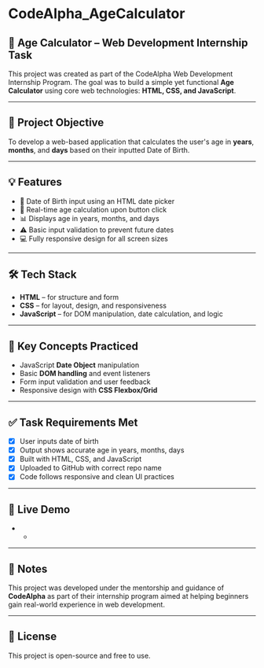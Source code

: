 # CodeAlpha_AgeCalculator

## 🔢 Age Calculator – Web Development Internship Task

This project was created as part of the CodeAlpha Web Development Internship Program. The goal was to build a simple yet functional **Age Calculator** using core web technologies: **HTML, CSS, and JavaScript**.

---

## 📌 Project Objective

To develop a web-based application that calculates the user's age in **years**, **months**, and **days** based on their inputted Date of Birth.

---

## 💡 Features

- 📅 Date of Birth input using an HTML date picker  
- 🔄 Real-time age calculation upon button click  
- 📊 Displays age in years, months, and days  
- ⚠️ Basic input validation to prevent future dates  
- 💻 Fully responsive design for all screen sizes  

---

## 🛠 Tech Stack

- **HTML** – for structure and form  
- **CSS** – for layout, design, and responsiveness  
- **JavaScript** – for DOM manipulation, date calculation, and logic

---

## 🎯 Key Concepts Practiced

- JavaScript **Date Object** manipulation  
- Basic **DOM handling** and event listeners  
- Form input validation and user feedback  
- Responsive design with **CSS Flexbox/Grid**

---

## ✅ Task Requirements Met

- [x] User inputs date of birth  
- [x] Output shows accurate age in years, months, days  
- [x] Built with HTML, CSS, and JavaScript  
- [x] Uploaded to GitHub with correct repo name  
- [x] Code follows responsive and clean UI practices

---

## 🔗 Live Demo

* *


---

## 📝 Notes

This project was developed under the mentorship and guidance of **CodeAlpha** as part of their internship program aimed at helping beginners gain real-world experience in web development.

---

## 📄 License

This project is open-source and free to use.

